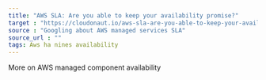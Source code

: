 ```yaml
---
title: "AWS SLA: Are you able to keep your availability promise?"
target : "https://cloudonaut.io/aws-sla-are-you-able-to-keep-your-availability-promise/"
source : "Googling about AWS managed services SLA"
source_url : ""
tags: Aws ha nines availability
---
```


More on AWS managed  component availability